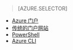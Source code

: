 > [AZURE.SELECTOR]
- [Azure 门户](../articles/virtual-network/virtual-networks-create-vnet-classic-pportal.md)
- [传统的门户网站](../articles/virtual-network/virtual-networks-create-vnet-classic-portal.md)
- [PowerShell](../articles/virtual-network/virtual-networks-create-vnet-classic-netcfg-ps.md)
- [Azure CLI](../articles/virtual-network/virtual-networks-create-vnet-classic-cli.md)